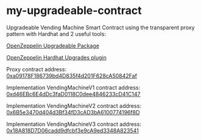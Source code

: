 # my-upgradeable-contract
Upgradeable Vending Machine Smart Contract
using the transparent proxy pattern with Hardhat and 2 useful tools:

[OpenZeppelin Upgradeable Package](https://docs.openzeppelin.com/contracts/4.x/upgradeable)

[OpenZeppelin Hardhat Upgrades plugin](https://docs.openzeppelin.com/upgrades-plugins/1.x/)

Proxy contract address: [0xa09178F186739bd4D835f4d201F628cA50842Faf](https://goerli.etherscan.io/address/0xa09178F186739bd4D835f4d201F628cA50842Faf)

Implementation VendingMachineV1 contract address: [0xd46EBc6E4dDc3faD0118C0dee4846233cD41C147](https://goerli.etherscan.io/address/0xd46EBc6E4dDc3faD0118C0dee4846233cD41C147)

Implementation VendingMachineV2 contract address: [0x6B5e3470d404d3Bf34fD3cAD3bA6100774196f8D](https://goerli.etherscan.io/address/0x6B5e3470d404d3Bf34fD3cAD3bA6100774196f8D)

Implementation VendingMachineV3 contract address: [0x18A818D7D06cadd9dfcbf3e9cA9ed3348A823541](https://goerli.etherscan.io/address/0x18A818D7D06cadd9dfcbf3e9cA9ed3348A823541)